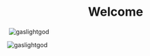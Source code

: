 
<h1 align="center">Welcome</h1>


<p>&nbsp;<img align="center" src="https://github-readme-stats.vercel.app/api?username=gaslightgod&show_icons=true&locale=en" alt="gaslightgod" /></p>

<p><img align="center" src="https://github-readme-streak-stats.herokuapp.com/?user=gaslightgod&" alt="gaslightgod" /></p>

<!--START_SECTION:chessStats-->

<!--END_SECTION:chessStats-->

